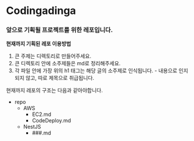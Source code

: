 # Codingadinga
### 앞으로 기획될 프로젝트를 위한 레포입니다.

**현재까지 기획된 레포 이용방법**
  1. 큰 주제는 디렉토리로 만들어주세요.
  2. 큰 디렉토리 안에 소주제들은 md로 정리해주세요. 
  3. 각 파일 안에 가장 위의 h1 태그는 해당 글의 소주제로 인식됩니다.
    - 내용으로 인지되지 않고, 따로 제목으로 취급됩니다.
  
  현재까지 레포의 구조는 다음과 같아야합니다.

  - repo
    - AWS
      - EC2.md
      - CodeDeploy.md
    - NestJS
      - ###.md
  